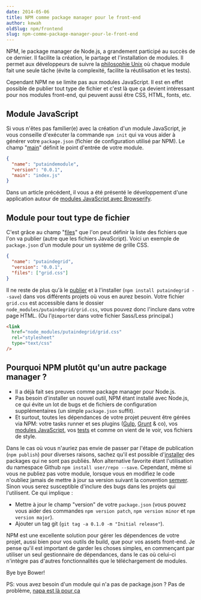 ```yaml
---
date: 2014-05-06
title: NPM comme package manager pour le front-end
author: kewah
oldSlug: npm/frontend
slug: npm-comme-package-manager-pour-le-front-end
---
```


NPM, le package manager de Node.js, a grandement participé au succès de ce
dernier. Il facilite la création, le partage et l'installation de modules. Il
permet aux développeurs de suivre la
[philosophie Unix](http://www.faqs.org/docs/artu/ch01s06.html) où chaque module
fait une seule tâche (évite la complexité, facilite la réutilisation et les
tests).

Cependant NPM ne se limite pas aux modules JavaScript. Il est en effet possible
de publier tout type de fichier et c'est là que ça devient intéressant pour nos
modules front-end, qui peuvent aussi être CSS, HTML, fonts, etc.

## Module JavaScript

Si vous n'êtes pas familier(e) avec la création d'un module JavaScript, je vous
conseille d'exécuter la commande `npm init` qui va vous aider à générer votre
`package.json` (fichier de configuration utilisé par NPM). Le champ
"[main](https://www.npmjs.org/doc/json.html#main)" définit le point d'entrée de
votre module.

```json
{
  "name": "putaindemodule",
  "version": "0.0.1",
  "main": "index.js"
}
```

Dans un article précédent, il vous a été présenté le développement d'une
application autour de
[modules JavaScript avec Browserify](/fr/articles/js/browserify/).

## Module pour tout type de fichier

C'est grâce au champ "[files](https://www.npmjs.org/doc/json.html#files)" que
l'on peut définir la liste des fichiers que l'on va publier (autre que les
fichiers JavaScript). Voici un exemple de `package.json` d'un module pour un
système de grille CSS.

```json
{
  "name": "putaindegrid",
  "version": "0.0.1",
  "files": ["grid.css"]
}
```

Il ne reste de plus qu'à le [publier](https://gist.github.com/coolaj86/1318304)
et à l'installer (`npm install putaindegrid --save`) dans vos différents projets
où vous en aurez besoin. Votre fichier `grid.css` est accessible dans le dossier
`node_modules/putaindegrid/grid.css`, vous pouvez donc l'inclure dans votre page
HTML. (Ou l'`@import`er dans votre fichier Sass/Less principal.)

```html
<link
  href="node_modules/putaindegrid/grid.css"
  rel="stylesheet"
  type="text/css"
/>
```

## Pourquoi NPM plutôt qu'un autre package manager ?

- Il a déjà fait ses preuves comme package manager pour Node.js.
- Pas besoin d'installer un nouvel outil, NPM étant installé avec Node.js, ce
  qui évite un lot de bugs et de fichiers de configuration supplémentaires (un
  simple `package.json` suffit).
- Et surtout, toutes les dépendances de votre projet peuvent être gérées via
  NPM: votre tasks runner et ses plugins ([Gulp](/fr/articles/js/gulp/),
  [Grunt](/fr/articles/js/grunt/) & co), vos
  [modules JavaScript](/fr/articles/js/browserify/), vos
  [tests](/fr/articles/js/tests/frontend/) et comme on vient de le voir, vos
  fichiers de style.

Dans le cas où vous n'auriez pas envie de passer par l'étape de publication
(`npm publish`) pour diverses raisons, sachez qu'il est possible
d'[installer](https://www.npmjs.org/doc/cli/npm-install.html) des packages qui
ne sont pas publiés. Mon alternative favorite étant l'utilisation du namespace
Github `npm install user/repo --save`. Cependant, même si vous ne publiez pas
votre module, lorsque vous en modifiez le code n'oubliez jamais de mettre à jour
sa version suivant la convention [semver](http://semver.org/). Sinon vous serez
susceptible d'inclure des bugs dans les projets qui l'utilisent. Ce qui implique
:

- Mettre à jour le champ "version" de votre `package.json` (vous pouvez vous
  aider des commandes `npm version patch`, `npm version minor` et
  `npm version major`).
- Ajouter un tag git (`git tag -a 0.1.0 -m "Initial release"`).

NPM est une excellente solution pour gérer les dépendences de votre projet,
aussi bien pour vos outils de build, que pour vos assets front-end. Je pense
qu'il est important de garder les choses simples, en commençant par utiliser un
seul gestionnaire de dépendances, dans le cas où celui-ci n'intègre pas d'autres
fonctionnalités que le téléchargement de modules.

Bye bye Bower!

PS: vous avez besoin d'un module qui n'a pas de package.json ? Pas de problème,
[napa est là pour ça](/fr/articles/npm/napa/)
